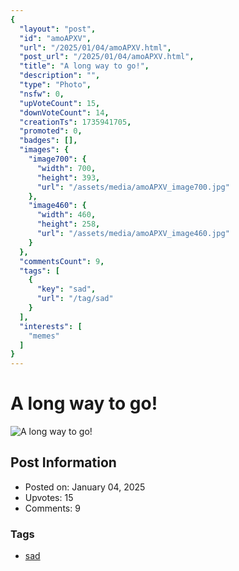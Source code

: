 ```yaml
---
{
  "layout": "post",
  "id": "amoAPXV",
  "url": "/2025/01/04/amoAPXV.html",
  "post_url": "/2025/01/04/amoAPXV.html",
  "title": "A long way to go!",
  "description": "",
  "type": "Photo",
  "nsfw": 0,
  "upVoteCount": 15,
  "downVoteCount": 14,
  "creationTs": 1735941705,
  "promoted": 0,
  "badges": [],
  "images": {
    "image700": {
      "width": 700,
      "height": 393,
      "url": "/assets/media/amoAPXV_image700.jpg"
    },
    "image460": {
      "width": 460,
      "height": 258,
      "url": "/assets/media/amoAPXV_image460.jpg"
    }
  },
  "commentsCount": 9,
  "tags": [
    {
      "key": "sad",
      "url": "/tag/sad"
    }
  ],
  "interests": [
    "memes"
  ]
}
---
```


# A long way to go!

![A long way to go!](/assets/media/amoAPXV_image700.jpg)

## Post Information

- Posted on: January 04, 2025
- Upvotes: 15
- Comments: 9

### Tags

- [sad](/tag/sad)
